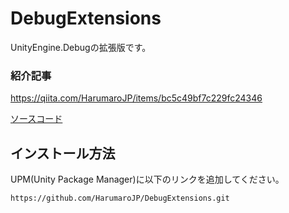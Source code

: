 # DebugExtensions
UnityEngine.Debugの拡張版です。

### 紹介記事
https://qiita.com/HarumaroJP/items/bc5c49bf7c229fc24346

[ソースコード](https://github.com/HarumaroJP/DebugExtensions/tree/src)

## インストール方法
UPM(Unity Package Manager)に以下のリンクを追加してください。
```
https://github.com/HarumaroJP/DebugExtensions.git
```
